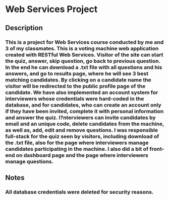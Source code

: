 # Web Services Project

## Description
### This is a project for Web Services course conducted by me and 3 of my classmates. This is a voting machine web application created with RESTful Web Services. Visitor of the site can start the quiz, answer, skip question, go back to previous question. In the end he can download a .txt file with all questions and his answers, and go to results page, where he will see 3 best matching candidates. By clicking on a candidate name the visitor will be redirected to the public profile page of the candidate. We have also implemented an account system for interviewers whose credentials were hard-coded in the database, and for candidates, who can create an account only if they have been invited, complete it with personal information and answer the quiz. I?nterviewers can invite candidates by email and an unique code, delete candidates from the machine, as well as, add, edit and remove questions. I was responsible full-stack for the quiz seen by visitors, including download of the .txt file, also for the page where interviewers manage candidates participating in the machine. I also did a bit of front-end on dashboard page and the page where interviewers manage questions.

## Notes
### All database credentials were deleted for security reasons.
